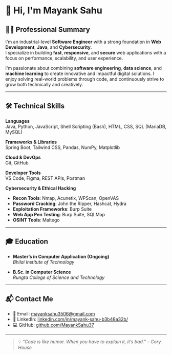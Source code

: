 # 👋 Hi, I'm Mayank Sahu

## 👨‍💻 Professional Summary  
I'm an industrial-level **Software Engineer** with a strong foundation in **Web Development**, **Java**, and **Cybersecurity**.  
I specialize in building **fast**, **responsive**, and **secure** web applications with a focus on performance, scalability, and user experience.

I'm passionate about combining **software engineering**, **data science**, and **machine learning** to create innovative and impactful digital solutions. I enjoy solving real-world problems through code, and continuously strive to grow both technically and creatively.

---

## 🛠️ Technical Skills  

**Languages**  
Java, Python, JavaScript, Shell Scripting (Bash), HTML, CSS, SQL (MariaDB, MySQL)

**Frameworks & Libraries**  
Spring Boot, Tailwind CSS, Pandas, NumPy, Matplotlib

**Cloud & DevOps**  
Git, GitHub

**Developer Tools**  
VS Code, Figma, REST APIs, Postman

**Cybersecurity & Ethical Hacking**  
- **Recon Tools**: Nmap, Acunetix, WPScan, OpenVAS  
- **Password Cracking**: John the Ripper, Hashcat, Hydra  
- **Exploitation Frameworks**: Burp Suite  
- **Web App Pen Testing**: Burp Suite, SQLMap  
- **OSINT Tools**: Maltego

---

## 🎓 Education  

- **Master’s in Computer Application (Ongoing)**  
  *Bhilai Institute of Technology*

- **B.Sc. in Computer Science**  
  *Rungta College of Science and Technology*

---

## 📬 Contact Me  

- 📧 Email: [mayanksahu3506@gmail.com](mailto:mayanksahu3506@gmail.com)  
- 💼 LinkedIn: [linkedin.com/in/mayank-sahu-b3b48a32b/](https://www.linkedin.com/in/mayank-sahu-b3b48a32b/)
- 💻 GitHub: [github.com/MayankSahu37](https://github.com/MayankSahu37)

---

> 💡 *“Code is like humor. When you have to explain it, it’s bad.” – Cory House*  
